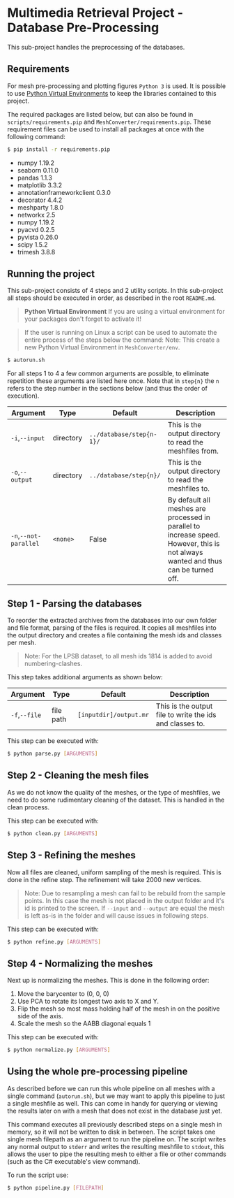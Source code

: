 # Multimedia Retrieval Project - Database Pre-Processing
This sub-project handles the preprocessing of the databases.

## Requirements
For mesh pre-processing and plotting figures `Python 3` is used. It is possible to use [Python Virtual Environments](https://docs.python.org/3/tutorial/venv.html) to keep the libraries contained to this project.

The required packages are listed below, but can also be found in `scripts/requirements.pip` and `MeshConverter/requirements.pip`. These requirement files can be used to install all packages at once with the following command:
```bash
$ pip install -r requirements.pip
```

 - numpy 1.19.2
 - seaborn 0.11.0
 - pandas 1.1.3
 - matplotlib 3.3.2
 - annotationframeworkclient 0.3.0
 - decorator 4.4.2
 - meshparty 1.8.0
 - networkx 2.5
 - numpy 1.19.2
 - pyacvd 0.2.5
 - pyvista 0.26.0
 - scipy 1.5.2
 - trimesh 3.8.8


## Running the project
This sub-project consists of 4 steps and 2 utility scripts. In this sub-project all steps should be executed in order, as described in the root `README.md`.

> **Python Virtual Environment** 
> If you are using a virtual environment for your packages don't forget to activate it!

> If the user is running on Linux a script can be used to automate the entire process of the steps below the command:
> Note: This create a new Python Virtual Environment in `MeshConverter/env`.
```bash
$ autorun.sh
```

For all steps 1 to 4 a few common arguments are possible, to eliminate repetition these arguments are listed here once. Note that in `step{n}` the `n` refers to the step number in the sections below (and thus the order of execution).

Argument              | Type      | Default                  | Description
----------------------|-----------|--------------------------|------------
`-i`,`--input`        | directory | `../database/step{n-1}/` | This is the output directory to read the meshfiles from.
`-o`,`--output`       | directory | `../database/step{n}/`   | This is the output directory to read the meshfiles to.
`-n`,`--not-parallel` | `<none>`  | False                    | By default all meshes are processed in parallel to increase speed. However, this is not always wanted and thus can be turned off.


## Step 1 - Parsing the databases
To reorder the extracted archives from the databases into our own folder and file format, parsing of the files is required. It copies all meshfiles into the output directory and creates a file containing the mesh ids and classes per mesh.

> Note: For the LPSB dataset, to all mesh ids 1814 is added to avoid numbering-clashes.

This step takes additional arguments as shown below:

Argument      | Type      | Default                | Description
--------------|-----------|------------------------|------------
`-f`,`--file` | file path | `[inputdir]/output.mr` | This is the output file to write the ids and classes to.

This step can be executed with:
```bash
$ python parse.py [ARGUMENTS]
```

## Step 2 - Cleaning the mesh files
As we do not know the quality of the meshes, or the type of meshfiles, we need to do some rudimentary cleaning of the dataset. This is handled in the clean process. 

This step can be executed with:
```bash
$ python clean.py [ARGUMENTS]
```

## Step 3 - Refining the meshes
Now all files are cleaned, uniform sampling of the mesh is required. This is done in the refine step. The refinement will take 2000 new vertices.

> Note: Due to resampling a mesh can fail to be rebuild from the sample points. In this case the mesh is not placed in the output folder and it's id is printed to the screen. If `--input` and `--output` are equal the mesh is left as-is in the folder and will cause issues in following steps.

This step can be executed with:
```bash
$ python refine.py [ARGUMENTS]
```

## Step 4 - Normalizing the meshes
Next up is normalizing the meshes. This is done in the following order:
1. Move the barycenter to (0, 0, 0)
2. Use PCA to rotate its longest two axis to X and Y.
3. Flip the mesh so most mass holding half of the mesh in on the positive side of the axis.
4. Scale the mesh so the AABB diagonal equals 1 

This step can be executed with:
```bash
$ python normalize.py [ARGUMENTS]
```

## Using the whole pre-processing pipeline
As described before we can run this whole pipeline on all meshes with a single command (`autorun.sh`), but we may want to apply this pipeline to just a single meshfile as well. This can come in handy for querying or viewing the results later on with a mesh that does not exist in the database just yet.

This command executes all previously described steps on a single mesh in memory, so it will not be written to disk in between. The script takes one single mesh filepath as an argument to run the pipeline on. The script writes any normal output to `stderr` and writes the resulting meshfile to `stdout`, this allows the user to pipe the resulting mesh to either a file or other commands (such as the C\# executable's view command).

To run the script use:
```bash
$ python pipeline.py [FILEPATH]
```
